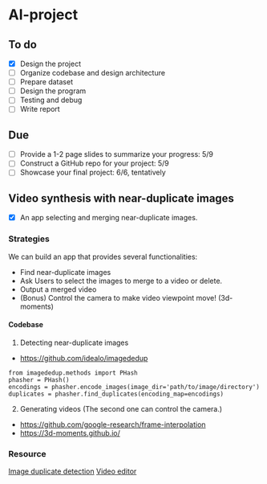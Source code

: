 AI-project
===

To do
---
- [x] Design the project
- [ ] Organize codebase and design architecture
- [ ] Prepare dataset
- [ ] Design the program
- [ ] Testing and debug
- [ ] Write report

Due
---
- [ ] Provide a 1-2 page slides to summarize your progress: 5/9
- [ ] Construct a GitHub repo for your project: 5/9
- [ ] Showcase your final project: 6/6, tentatively

Video synthesis with near-duplicate images
---
- [x] An app selecting and merging near-duplicate images.
### Strategies
We can build an app that provides several functionalities:
- Find near-duplicate images
- Ask Users to select the images to merge to a video or delete.
- Output a merged video
- (Bonus) Control the camera to make video viewpoint move! (3d-moments)

#### Codebase
1. Detecting near-duplicate images

- https://github.com/idealo/imagededup
```python=
from imagededup.methods import PHash
phasher = PHash()
encodings = phasher.encode_images(image_dir='path/to/image/directory')
duplicates = phasher.find_duplicates(encoding_map=encodings)
```

2. Generating videos (The second one can control the camera.)
- https://github.com/google-research/frame-interpolation
- https://3d-moments.github.io/

### Resource
[Image duplicate detection](https://github.com/topics/image-duplicate-detection)
[Video editor](https://github.com/topics/video-editor)